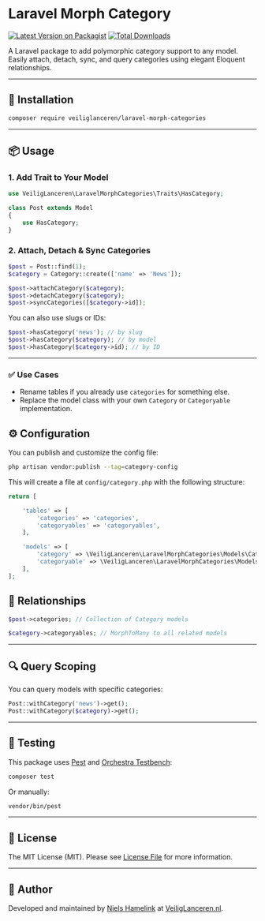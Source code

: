 # Laravel Morph Category

[![Latest Version on Packagist](https://img.shields.io/packagist/v/veiliglanceren/laravel-morph-categories.svg?style=flat-square)](https://packagist.org/packages/veiliglanceren/laravel-morph-category)
[![Total Downloads](https://img.shields.io/packagist/dt/veiliglanceren/laravel-morph-categories.svg?style=flat-square)](https://packagist.org/packages/veiliglanceren/laravel-morph-category)

A Laravel package to add polymorphic category support to any model. Easily attach, detach, sync, and query categories using elegant Eloquent relationships.

---

## 🚀 Installation

```bash
composer require veiliglanceren/laravel-morph-categories
```

---

## 📦 Usage

### 1. Add Trait to Your Model

```php
use VeiligLanceren\LaravelMorphCategories\Traits\HasCategory;

class Post extends Model
{
    use HasCategory;
}
```

### 2. Attach, Detach & Sync Categories

```php
$post = Post::find(1);
$category = Category::create(['name' => 'News']);

$post->attachCategory($category);
$post->detachCategory($category);
$post->syncCategories([$category->id]);
```

You can also use slugs or IDs:

```php
$post->hasCategory('news'); // by slug
$post->hasCategory($category); // by model
$post->hasCategory($category->id); // by ID
```

---

### ✅ Use Cases

- Rename tables if you already use `categories` for something else.
- Replace the model class with your own `Category` or `Categoryable` implementation.

## ⚙️ Configuration

You can publish and customize the config file:

```bash
php artisan vendor:publish --tag=category-config
```

This will create a file at `config/category.php` with the following structure:

```php
return [

    'tables' => [
        'categories' => 'categories',
        'categoryables' => 'categoryables',
    ],

    'models' => [
        'category' => \VeiligLanceren\LaravelMorphCategories\Models\Category::class,
        'categoryable' => \VeiligLanceren\LaravelMorphCategories\Models\Categoryable::class,
    ],
];
```

## 🔁 Relationships

```php
$post->categories; // Collection of Category models

$category->categoryables; // MorphToMany to all related models
```

---

## 🔍 Query Scoping

You can query models with specific categories:

```php
Post::withCategory('news')->get();
Post::withCategory($category)->get();
```

---

## 🧪 Testing

This package uses [Pest](https://pestphp.com) and [Orchestra Testbench](https://github.com/orchestral/testbench):

```bash
composer test
```

Or manually:

```bash
vendor/bin/pest
```

---

## 📄 License

The MIT License (MIT). Please see [License File](LICENSE) for more information.

---

## 👤 Author

Developed and maintained by [Niels Hamelink](https://linkedin.com/in/niels-hamelink) at [VeiligLanceren.nl](https://veiliglanceren.nl).